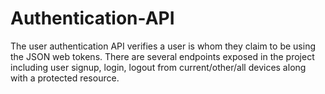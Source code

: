 # Authentication-API
The user authentication API verifies a user is whom they claim to be using the JSON web tokens. There are several endpoints exposed in the project including user signup, login, logout from current/other/all devices along with a protected resource.
